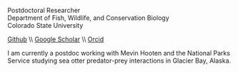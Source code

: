 Postdoctoral Researcher  
Department of Fish, Wildlife, and Conservation Biology  
Colorado State University

[Github](https://github.com/clint-leach) \\\ [Google Scholar](https://scholar.google.com/citations?user=5N0PEO8AAAAJ&hl=en) \\\ [Orcid](https://orcid.org/0000-0003-4280-0375)  

I am currently a postdoc working with Mevin Hooten and the National Parks Service studying sea otter predator-prey interactions in Glacier Bay, Alaska.
